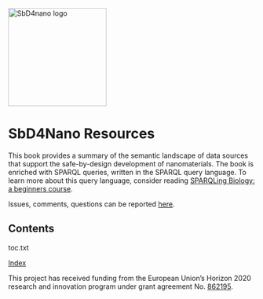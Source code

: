 <img alt="SbD4nano logo" src="https://sbd4nanolandscape.rdf.bigcat-bioinformatics.org/assets/images/sbd4nano2.png" height="200px" />

# SbD4Nano Resources

This book provides a summary of the semantic landscape of data sources that support
the safe-by-design development of nanomaterials. The book is enriched with
SPARQL queries, written in the SPARQL query language. To learn more about this query
language, consider reading [SPARQLing Biology: a beginners course](https://bigcat-um.github.io/SPARQLTutorialBioSB2019/).

Issues, comments, questions can be reported [here](https://github.com/h2020-sbd4nano/sbd-data-book/discussions).

## Contents

<toc>toc.txt</toc>

[Index](indexList.i.md) <br />

This project has received funding from the European Union’s Horizon 2020 research and innovation program under grant agreement
No.&nbsp;[862195](https://cordis.europa.eu/project/id/862195).

